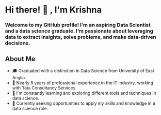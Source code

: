 # Hi there! 👋 ,  I'm Krishna
### Welcome to my GitHub profile!   I'm an aspiring Data Scientist and a data science graduate. I'm passionate about leveraging data to extract insights, solve problems, and make data-driven decisions.

## About Me
- 🎓 Graduated with a distinction in Data Science from University of East Anglia.
- 🏢 Nearly 5 years of professional experience in the IT industry, working with Tata Consultancy Services.
- 🌱 I'm constantly learning and exploring different tools and techniques in data science. 
- 💼 Currently seeking opportunities to apply my skills and knowledge in a data science role.

<!---
## Projects

- 🔭 I’m currently working on ...
- 🌱 I’m currently learning ...
- 👯 I’m looking to collaborate on ...
- 🤔 I’m looking for help with ...
- 💬 Ask me about Data Science and related technologies


## Profile:

- 📫 
- 👨‍💻 Explore all my projects at https://github.com/KrishnaS30
- 💬 Ask me about Data Science and related technologies


## Languages and Tools:

I also enjoy writing about data science and sharing my knowledge and insights. Check out my blog where I discuss various topics related to data science, machine learning, and data analysis.
## Recent Blog Posts

- 😄 Pronouns: ...
- ⚡ Fun fact: ...
- --> 
